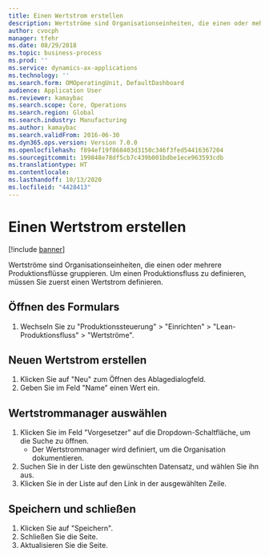 ```yaml
---
title: Einen Wertstrom erstellen
description: Wertströme sind Organisationseinheiten, die einen oder mehrere Produktionsflüsse gruppieren.
author: cvocph
manager: tfehr
ms.date: 08/29/2018
ms.topic: business-process
ms.prod: ''
ms.service: dynamics-ax-applications
ms.technology: ''
ms.search.form: OMOperatingUnit, DefaultDashboard
audience: Application User
ms.reviewer: kamaybac
ms.search.scope: Core, Operations
ms.search.region: Global
ms.search.industry: Manufacturing
ms.author: kamaybac
ms.search.validFrom: 2016-06-30
ms.dyn365.ops.version: Version 7.0.0
ms.openlocfilehash: f894ef19f868403d3150c346f3fed54416367204
ms.sourcegitcommit: 199848e78df5cb7c439b001bdbe1ece963593cdb
ms.translationtype: HT
ms.contentlocale: 
ms.lasthandoff: 10/13/2020
ms.locfileid: "4428413"
---
```

# <a name="create-a-value-stream"></a>Einen Wertstrom erstellen

[!include [banner](../../includes/banner.md)]

Wertströme sind Organisationseinheiten, die einen oder mehrere Produktionsflüsse gruppieren. Um einen Produktionsfluss zu definieren, müssen Sie zuerst einen Wertstrom definieren.


## <a name="open-the-form"></a>Öffnen des Formulars
1. Wechseln Sie zu "Produktionssteuerung" > "Einrichten" > "Lean-Produktionsfluss" > "Wertströme".

## <a name="create-a-new-value-stream"></a>Neuen Wertstrom erstellen
1. Klicken Sie auf "Neu" zum Öffnen des Ablagedialogfeld.
2. Geben Sie im Feld "Name" einen Wert ein.

## <a name="select-a-value-stream-manager"></a>Wertstrommanager auswählen
1. Klicken Sie im Feld "Vorgesetzer" auf die Dropdown-Schaltfläche, um die Suche zu öffnen.
    * Der Wertstrommanager wird definiert, um die Organisation dokumentieren.  
2. Suchen Sie in der Liste den gewünschten Datensatz, und wählen Sie ihn aus.
3. Klicken Sie in der Liste auf den Link in der ausgewählten Zeile.

## <a name="save-and-close"></a>Speichern und schließen
1. Klicken Sie auf "Speichern".
2. Schließen Sie die Seite.
3. Aktualisieren Sie die Seite.

